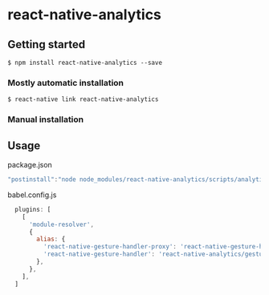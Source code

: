 
# react-native-analytics

## Getting started

`$ npm install react-native-analytics --save`

### Mostly automatic installation

`$ react-native link react-native-analytics`

### Manual installation


## Usage

package.json

```javascript
"postinstall":"node node_modules/react-native-analytics/scripts/analytics-click.js"
```

babel.config.js
```javascript
  plugins: [
    [
      'module-resolver',
      {
        alias: {
          'react-native-gesture-handler-proxy': 'react-native-gesture-handler',
          'react-native-gesture-handler': 'react-native-analytics/gesture'
        },
      },
    ],
  ]
```
